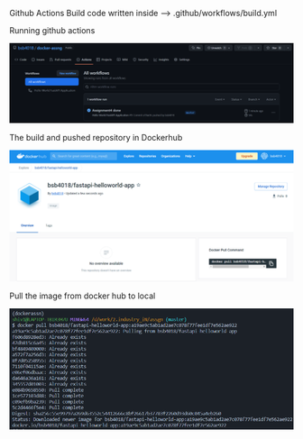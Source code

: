 Github Actions Build code written inside -->  .github/workflows/build.yml

Running github actions

![image](https://github.com/bsb4018/docker-assng/blob/master/assignment-4/screenshots/s41.PNG)

The build and pushed repository in Dockerhub

![image](https://github.com/bsb4018/docker-assng/blob/master/assignment-4/screenshots/s42.PNG)

Pull the image from docker hub to local

![image](https://github.com/bsb4018/docker-assng/blob/master/assignment-4/screenshots/s43.PNG)
